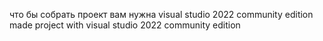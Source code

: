 что бы собрать проект вам нужна visual studio 2022 community edition
made project with visual studio 2022 community edition
